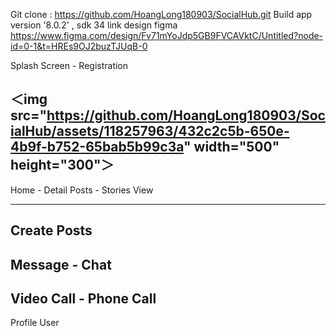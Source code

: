Git clone : https://github.com/HoangLong180903/SocialHub.git
Build app version '8.0.2' , sdk 34
link design figma https://www.figma.com/design/Fv71mYoJdp5GB9FVCAVktC/Untitled?node-id=0-1&t=HREs9OJ2buzTJUqB-0

Splash Screen - Registration

＜img src="https://github.com/HoangLong180903/SocialHub/assets/118257963/432c2c5b-650e-4b9f-b752-65bab5b99c3a" width="500" height="300"＞
-------------------------------------------------------
Home - Detail Posts - Stories View

-------------------------------------------------------
Create Posts
-------------------------------------------------------
Message - Chat
-------------------------------------------------------
Video Call - Phone Call 
-------------------------------------------------------
Profile User







